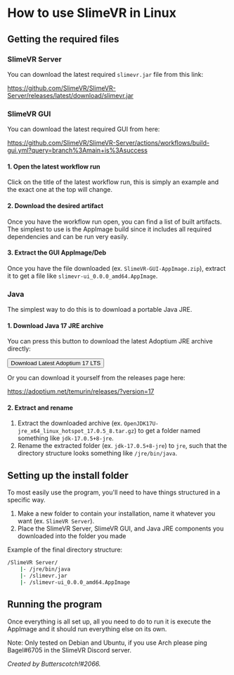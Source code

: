 # How to use SlimeVR in Linux

## Getting the required files

### SlimeVR Server

You can download the latest required `slimevr.jar` file from this link:

<https://github.com/SlimeVR/SlimeVR-Server/releases/latest/download/slimevr.jar>

### SlimeVR GUI

You can download the latest required GUI from here:

<https://github.com/SlimeVR/SlimeVR-Server/actions/workflows/build-gui.yml?query=branch%3Amain+is%3Asuccess>

#### 1. Open the latest workflow run

Click on the title of the latest workflow run, this is simply an example and the
exact one at the top will change.

#### 2. Download the desired artifact

Once you have the workflow run open, you can find a list of built artifacts. The
simplest to use is the AppImage build since it includes all required
dependencies and can be run very easily.

#### 3. Extract the GUI AppImage/Deb

Once you have the file downloaded (ex. `SlimeVR-GUI-AppImage.zip`), extract it
to get a file like `slimevr-ui_0.0.0_amd64.AppImage`.

### Java

The simplest way to do this is to download a portable Java JRE.

#### 1. Download Java 17 JRE archive

You can press this button to download the latest Adoptium JRE archive directly:

<script>
async function downloadLatestAdoptium() {
  const latestFiles = await(await fetch('https://api.adoptium.net/v3/assets/latest/17/hotspot?os=linux&architecture=x64&image_type=jre')).json();

  if (!latestFiles || (Array.isArray(latestFiles) && !latestFiles.length)) {
    console.log('Unable to find any releases :c');
    return;
  }

  let latestFile = (Array.isArray(latestFiles) ? latestFiles[0] : latestFiles).binary.package.link;
  console.log('Found latest Adoptium release:', latestFile);

  window.open(latestFile);
}
</script>

<button onclick="downloadLatestAdoptium()">Download Latest Adoptium 17 LTS</button>

Or you can download it yourself from the releases page here:

<https://adoptium.net/temurin/releases/?version=17>

#### 2. Extract and rename

1. Extract the downloaded archive
(ex. `OpenJDK17U-jre_x64_linux_hotspot_17.0.5_8.tar.gz`) to get a folder named
something like `jdk-17.0.5+8-jre`.
2. Rename the extracted folder (ex. `jdk-17.0.5+8-jre`) to `jre`, such that the
directory structure looks something like `/jre/bin/java`.

## Setting up the install folder

To most easily use the program, you'll need to have things structured in a
specific way.

1. Make a new folder to contain your installation, name it whatever you want
(ex. `SlimeVR Server`).
2. Place the SlimeVR Server, SlimeVR GUI, and Java JRE components you downloaded
into the folder you made

Example of the final directory structure:

```bash
/SlimeVR Server/
    |- /jre/bin/java
    |- /slimevr.jar
    |- /slimevr-ui_0.0.0_amd64.AppImage
```

## Running the program

Once everything is all set up, all you need to do to run it is execute the
AppImage and it should run everything else on its own.

Note: Only tested on Debian and Ubuntu, if you use Arch please ping Bagel#6705
in the SlimeVR Discord server.

*Created by Butterscotch!#2066.*
